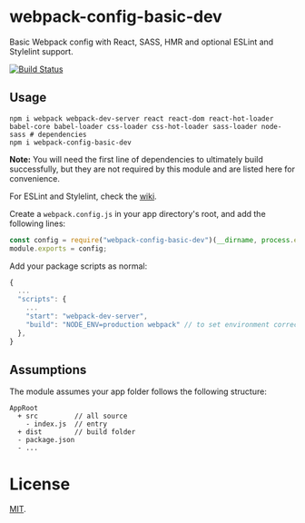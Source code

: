# webpack-config-basic-dev

Basic Webpack config with React, SASS, HMR and optional ESLint and Stylelint support.

[![Build Status](https://img.shields.io/travis/adityavm/webpack-config-basic-dev/master.svg?style=flat-square)](https://travis-ci.org/adityavm/webpack-config-basic-dev)


## Usage

```shell
npm i webpack webpack-dev-server react react-dom react-hot-loader babel-core babel-loader css-loader css-hot-loader sass-loader node-sass # dependencies
npm i webpack-config-basic-dev
```
**Note:** You will need the first line of dependencies to ultimately build successfully, but they are not required by this module and are listed here for convenience.

For ESLint and Stylelint, check the [wiki][1].

Create a `webpack.config.js` in your app directory's root, and add the following lines:

```javascript
const config = require("webpack-config-basic-dev")(__dirname, process.env.NODE_ENV);
module.exports = config;
```

Add your package scripts as normal:

```javascript
{
  ...
  "scripts": {
    ...
    "start": "webpack-dev-server",
    "build": "NODE_ENV=production webpack" // to set environment correctly
  },
}
```

## Assumptions

The module assumes your app folder follows the following structure:

```
AppRoot
  + src         // all source
    - index.js  // entry
  + dist        // build folder
  - package.json
  - ...
```

# License

[MIT][2].

[1]: https://github.com/adityavm/webpack-config-basic-dev/wiki/Additional-Notes
[2]: https://github.com/adityavm/webpack-config-basic-dev/blob/master/LICENSE
